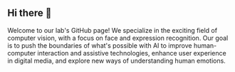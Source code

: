 ## Hi there 👋

Welcome to our lab's GitHub page! We specialize in the exciting field of computer vision, with a focus on face and expression recognition. Our goal is to push the boundaries of what's possible with AI to improve human-computer interaction and assistive technologies, enhance user experience in digital media, and explore new ways of understanding human emotions.

<!--

**Here are some ideas to get you started:**

🙋‍♀️ A short introduction - what is your organization all about?
🌈 Contribution guidelines - how can the community get involved?
👩‍💻 Useful resources - where can the community find your docs? Is there anything else the community should know?
🍿 Fun facts - what does your team eat for breakfast?
🧙 Remember, you can do mighty things with the power of [Markdown](https://docs.github.com/github/writing-on-github/getting-started-with-writing-and-formatting-on-github/basic-writing-and-formatting-syntax)
-->
